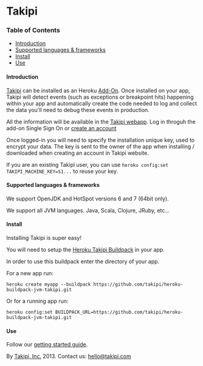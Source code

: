 # Takipi

### Table of Contents
- [Introduction](#introduction)
- [Supported languages & frameworks](supported-languages--frameworks)
- [Install](#install)
- [Use](#use)

#### Introduction

[Takipi](https://addons.heroku.com/takipi) can be installed as an Heroku [Add-On](https://addons.heroku.com).
Once installed on your app, Takipi will detect events (such as exceptions or breakpoint hits) happening within your app and automatically create the code needed to log and collect the data you'll need to debug these events in production.

All the information will be available in the [Takipi webapp](https://app.takipi.com).
Log in throguh the add-on Single Sign On or [create an account](https://app.takipi.com/account.html)

Once logged-in you will need to specify the installation unique key, used to encrypt your data.
The key is sent to the owner of the app when installing / downloaded when creating an account in Takipi website.

If you are an existing Takipi user, you can use `heroku config:set TAKIPI_MACHINE_KEY=S1...` to reuse your key.

#### Supported languages & frameworks
We support OpenJDK and HotSpot versions 6 and 7 (64bit only).

We support all JVM languages. Java, Scala, Clojure, JRuby, etc...

#### Install

Installing Takipi is super easy!

You will need to setup the [Heroku Takipi Buildpack](https://github.com/takipi/heroku-buildpack-jvm-takipi) in your app.

In order to use this buildpack enter the directory of your app.

For a new app run:

`heroku create myapp --buildpack https://github.com/takipi/heroku-buildpack-jvm-takipi.git`

Or for a running app run:

`heroku config:set BUILDPACK_URL=https://github.com/takipi/heroku-buildpack-jvm-takipi.git`

#### Use

Follow our [getting started guide](http://www.takipi.com/starting.html?nav=guide).


By [Takipi, Inc.](http://www.takipi.com) 2013. Contact us: hello@takipi.com
